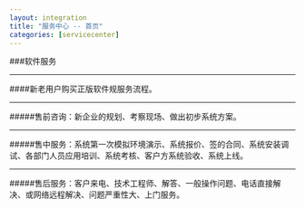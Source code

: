 ```yaml
---
layout: integration
title: "服务中心 -- 首页"
categories: [servicecenter]
---
```

###软件服务
<hr/>
####新老用户购买正版软件规服务流程。
<hr/>
#####售前咨询：新企业的规划、考察现场、做出初步系统方案。
<hr/>
#####售中服务：系统第一次模拟环境演示、系统报价、签的合同、系统安装调试、各部门人员应用培训、系统考核、客户方系统验收、系统上线。
<hr/>
#####售后服务：客户来电、技术工程师、解答、一般操作问题、电话直接解决、或网络远程解决、问题严重性大、上门服务。